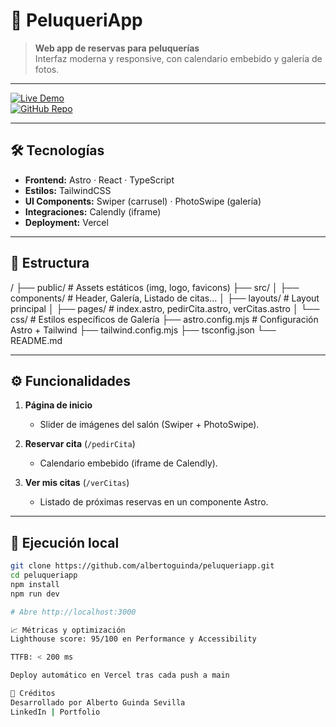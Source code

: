# 💇 PeluqueriApp

> **Web app de reservas para peluquerías**  
> Interfaz moderna y responsive, con calendario embebido y galería de fotos.

---

[![Live Demo](https://img.shields.io/badge/Live-Demo-10C8FF?logo=vercel)](https://peluqueriapp.vercel.app)  
[![GitHub Repo](https://img.shields.io/badge/GitHub-Repo-181717?logo=github)](https://github.com/albertoguinda/peluqueriapp)

---

## 🛠️ Tecnologías

- **Frontend:** Astro · React · TypeScript
- **Estilos:** TailwindCSS
- **UI Components:** Swiper (carrusel) · PhotoSwipe (galería)
- **Integraciones:** Calendly (iframe)
- **Deployment:** Vercel

---

## 📂 Estructura

/
├── public/ # Assets estáticos (img, logo, favicons)
├── src/
│ ├── components/ # Header, Galería, Listado de citas…
│ ├── layouts/ # Layout principal
│ ├── pages/ # index.astro, pedirCita.astro, verCitas.astro
│ └── css/ # Estilos específicos de Galería
├── astro.config.mjs # Configuración Astro + Tailwind
├── tailwind.config.mjs
├── tsconfig.json
└── README.md

---

## ⚙️ Funcionalidades

1. **Página de inicio**

   - Slider de imágenes del salón (Swiper + PhotoSwipe).

2. **Reservar cita** (`/pedirCita`)

   - Calendario embebido (iframe de Calendly).

3. **Ver mis citas** (`/verCitas`)
   - Listado de próximas reservas en un componente Astro.

---

## 🚀 Ejecución local

```bash
git clone https://github.com/albertoguinda/peluqueriapp.git
cd peluqueriapp
npm install
npm run dev

# Abre http://localhost:3000

📈 Métricas y optimización
Lighthouse score: 95/100 en Performance y Accessibility

TTFB: < 200 ms

Deploy automático en Vercel tras cada push a main

📝 Créditos
Desarrollado por Alberto Guinda Sevilla
LinkedIn | Portfolio
```
